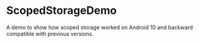 # ScopedStorageDemo
A demo to show how scoped storage worked on Android 10 and backward compatible with previous versions.
